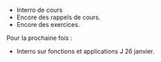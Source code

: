* Interro de cours
* Encore des rappels de cours.
* Encore des exercices.

Pour la prochaine fois :

* Interro sur fonctions et applications J 26 janvier.
